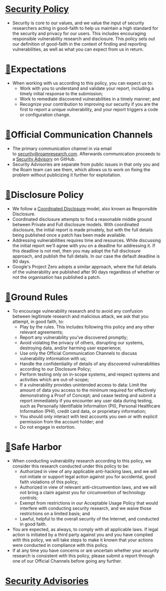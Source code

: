 # [Security Policy](https://github.com/Roam-Research/issues/security/policy)
- Security is core to our values, and we value the input of security researchers acting in good-faith to help us maintain a high standard for the security and privacy for our users. This includes encouraging responsible vulnerability research and disclosure. This policy sets out our definition of good-faith in the context of finding and reporting vulnerabilities, as well as what you can expect from us in return.
# [🔗](https://github.com/Roam-Research/issues/security/policy#expectations)Expectations
- When working with us according to this policy, you can expect us to:
    - Work with you to understand and validate your report, including a timely initial response to the submission;
    - Work to remediate discovered vulnerabilities in a timely manner; and
    - Recognize your contribution to improving our security if you are the first to report a unique vulnerability, and your report triggers a code or configuration change.
# [🔗](https://github.com/Roam-Research/issues/security/policy#official-communication-channels)Official Communication Channels
- The primary communication channel in via email to [security@roamresearch.com](mailto:security@roamresearch.com). Afterwards communication proceeds to a [Security Advisory](https://help.github.com/en/github/managing-security-vulnerabilities/about-github-security-advisories) on GitHub.
- Security Advisories are separate from public issues in that only you and the Roam team can see them, which allows us to work on fixing the problem without publicizing it further for exploitation.
# [🔗](https://github.com/Roam-Research/issues/security/policy#disclosure-policy)Disclosure Policy
- We follow a [Coordinated Disclosure](https://cheatsheetseries.owasp.org/cheatsheets/Vulnerability_Disclosure_Cheat_Sheet.html#responsible-or-coordinated-disclosure) model, also known as Responsible Disclosure.
- Coordinated disclosure attempts to find a reasonable middle ground between Private and Full disclosure models. With coordinated disclosure, the initial report is made privately, but with the full details being published once a patch has been made available.
- Addressing vulnerabilities requires time and resources. While discussing the initial report we'll agree with you on a deadline for addressing it. If this deadline is not met, then you may adopt the full disclosure approach, and publish the full details. In our case the default deadline is 90 days.
- Google's Project Zero adopts a similar approach, where the full details of the vulnerability are published after 90 days regardless of whether or not the organisation has published a patch.
# [🔗](https://github.com/Roam-Research/issues/security/policy#ground-rules)Ground Rules
- To encourage vulnerability research and to avoid any confusion between legitimate research and malicious attack, we ask that you attempt, in good faith, to:
    - Play by the rules. This includes following this policy and any other relevant agreements;
    - Report any vulnerability you’ve discovered promptly;
    - Avoid violating the privacy of others, disrupting our systems, destroying data, and/or harming user experience;
    - Use only the Official Communication Channels to discuss vulnerability information with us;
    - Handle the confidentiality of details of any discovered vulnerabilities according to our Disclosure Policy;
    - Perform testing only on in-scope systems, and respect systems and activities which are out-of-scope;
    - If a vulnerability provides unintended access to data: Limit the amount of data you access to the minimum required for effectively demonstrating a Proof of Concept; and cease testing and submit a report immediately if you encounter any user data during testing, such as Personally Identifiable Information (PII), Personal Healthcare Information (PHI), credit card data, or proprietary information;
    - You should only interact with test accounts you own or with explicit permission from the account holder; and
    - Do not engage in extortion.
# [🔗](https://github.com/Roam-Research/issues/security/policy#safe-harbor)Safe Harbor
- When conducting vulnerability research according to this policy, we consider this research conducted under this policy to be:
    - Authorized in view of any applicable anti-hacking laws, and we will not initiate or support legal action against you for accidental, good faith violations of this policy;
    - Authorized in view of relevant anti-circumvention laws, and we will not bring a claim against you for circumvention of technology controls;
    - Exempt from restrictions in our Acceptable Usage Policy that would interfere with conducting security research, and we waive those restrictions on a limited basis; and
    - Lawful, helpful to the overall security of the Internet, and conducted in good faith.
- You are expected, as always, to comply with all applicable laws. If legal action is initiated by a third party against you and you have complied with this policy, we will take steps to make it known that your actions were conducted in compliance with this policy.
- If at any time you have concerns or are uncertain whether your security research is consistent with this policy, please submit a report through one of our Official Channels before going any further.
# [Security Advisories](https://github.com/Roam-Research/issues/security/advisories)